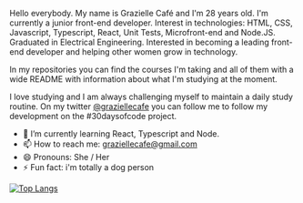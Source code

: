 Hello everybody. My name is Grazielle Café and I'm 28 years old. I'm currently a junior front-end developer. Interest in technologies: HTML, CSS, Javascript, Typescript, React, Unit Tests, Microfront-end and Node.JS. Graduated in Electrical Engineering. Interested in becoming a leading front-end developer and helping other women grow in technology.

In my repositories you can find the courses I'm taking and all of them with a wide README with information about what I'm studying at the moment. 

I love studying and I am always challenging myself to maintain a daily study routine. On my twitter [@graziellecafe](https://twitter.com/graziellecafe) you can follow me to follow my development on the #30daysofcode project.

- 🌱 I’m currently learning React, Typescript and Node.
- 📫 How to reach me: graziellecafe@gmail.com
- 😄 Pronouns: She / Her 
- ⚡ Fun fact: i'm totally a dog person 

[![Top Langs](https://github-readme-stats.vercel.app/api/top-langs/?username=anuraghazra&layout=compact)](https://github.com/anuraghazra/github-readme-stats)



